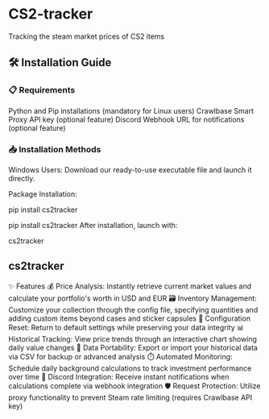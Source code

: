 # CS2-tracker
Tracking the steam market prices of CS2 items

## 🛠️ Installation Guide

### 📋 Requirements
Python and Pip installations (mandatory for Linux users)
Crawlbase Smart Proxy API key (optional feature)
Discord Webhook URL for notifications (optional feature)

### 📥 Installation Methods
Windows Users: Download our ready-to-use executable file and launch it directly.

Package Installation:

pip install cs2tracker

pip install cs2tracker
After installation, launch with:

cs2tracker

## cs2tracker
✨ Features
💰 Price Analysis: Instantly retrieve current market values and calculate your portfolio's worth in USD and EUR
🗃️ Inventory Management: Customize your collection through the config file, specifying quantities and adding custom items beyond cases and sticker capsules
🔄 Configuration Reset: Return to default settings while preserving your data integrity
📊 Historical Tracking: View price trends through an interactive chart showing daily value changes
💾 Data Portability: Export or import your historical data via CSV for backup or advanced analysis
⏱️ Automated Monitoring: Schedule daily background calculations to track investment performance over time
💬 Discord Integration: Receive instant notifications when calculations complete via webhook integration
🛡️ Request Protection: Utilize proxy functionality to prevent Steam rate limiting (requires Crawlbase API key)
